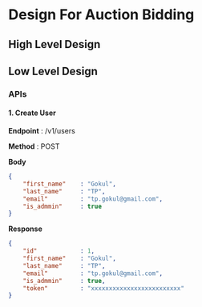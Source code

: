 # Design For Auction Bidding

## High Level Design




## Low Level Design

### APIs

#### 1. Create User

**Endpoint**    : /v1/users

**Method**      : POST

**Body**

```json
{
    "first_name"    : "Gokul",
    "last_name"     : "TP",
    "email"         : "tp.gokul@gmail.com",
    "is_admmin"     : true
}
```

**Response**

```json
{   
    "id"            : 1,
    "first_name"    : "Gokul",
    "last_name"     : "TP",
    "email"         : "tp.gokul@gmail.com",
    "is_admmin"     : true,
    "token"         : "xxxxxxxxxxxxxxxxxxxxxxxxx"
}
```

